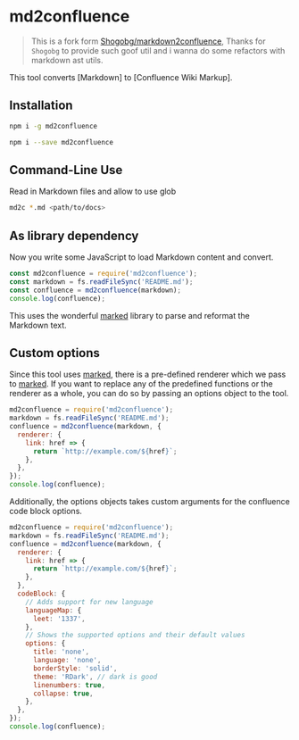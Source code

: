 # md2confluence

> This is a fork form [Shogobg/markdown2confluence](https://github.com/Shogobg/markdown2confluence), Thanks for `Shogobg` to provide such goof util and i wanna do some refactors with markdown ast utils.

This tool converts [Markdown] to [Confluence Wiki Markup].

## Installation

```sh
npm i -g md2confluence
```

```bash
npm i --save md2confluence
```

## Command-Line Use

Read in Markdown files and allow to use glob

```bash
md2c *.md <path/to/docs>
```

## As library dependency

Now you write some JavaScript to load Markdown content and convert.

```javascript
const md2confluence = require('md2confluence');
const markdown = fs.readFileSync('README.md');
const confluence = md2confluence(markdown);
console.log(confluence);
```

This uses the wonderful [marked](https://www.npmjs.com/package/marked) library to parse and reformat the Markdown text.

## Custom options

Since this tool uses [marked](https://www.npmjs.com/package/marked), there is a pre-defined renderer which we pass to [marked](https://www.npmjs.com/package/marked).
If you want to replace any of the predefined functions or the renderer as a whole, you can do so by passing an options object to the tool.

```javascript
md2confluence = require('md2confluence');
markdown = fs.readFileSync('README.md');
confluence = md2confluence(markdown, {
  renderer: {
    link: href => {
      return `http://example.com/${href}`;
    },
  },
});
console.log(confluence);
```

Additionally, the options objects takes custom arguments for the confluence code block options.

```javascript
md2confluence = require('md2confluence');
markdown = fs.readFileSync('README.md');
confluence = md2confluence(markdown, {
  renderer: {
    link: href => {
      return `http://example.com/${href}`;
    },
  },
  codeBlock: {
    // Adds support for new language
    languageMap: {
      leet: '1337',
    },
    // Shows the supported options and their default values
    options: {
      title: 'none',
      language: 'none',
      borderStyle: 'solid',
      theme: 'RDark', // dark is good
      linenumbers: true,
      collapse: true,
    },
  },
});
console.log(confluence);
```


